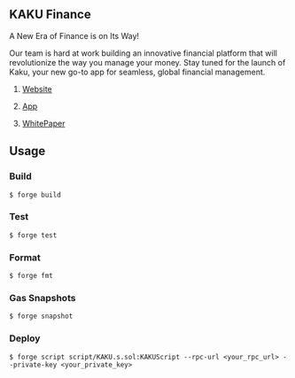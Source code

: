 ## KAKU Finance
A New Era of Finance is on Its Way!

Our team is hard at work building an innovative financial platform that will revolutionize the way you manage your money. Stay tuned for the launch of Kaku, your new go-to app for seamless, global financial management.

1. [Website](https://kaku.finance/)

2. [App](https://app.kaku.finance/login)

3. [WhitePaper](https://cerulean-birch-781.notion.site/Kaku-Whitepaper-draft-2-0-62a11ae458484e6d8d4f8a72c2164997) 



## Usage

### Build

```shell
$ forge build
```

### Test

```shell
$ forge test
```

### Format

```shell
$ forge fmt
```

### Gas Snapshots

```shell
$ forge snapshot
```

### Deploy

```shell
$ forge script script/KAKU.s.sol:KAKUScript --rpc-url <your_rpc_url> --private-key <your_private_key>
```

